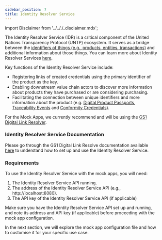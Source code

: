 ```yaml
---
sidebar_position: 7
title: Identity Resolver Service
---
```


import Disclaimer from '../.././\_disclaimer.mdx';

<Disclaimer />

The Identity Resolver Service (IDR) is a critical component of the United Nations Transparency Protocol (UNTP) ecosystem. It serves as a bridge between the [identifiers of things (e.g., products, entities, transactions)](https://uncefact.github.io/spec-untp/docs/specification/Identifiers) and additional information about those things. You can learn more about Identity Resolver Services [here](https://uncefact.github.io/spec-untp/docs/specification/IdentityResolver).

Key functions of the Identity Resolver Service include:

- Registering links of created credentials using the primary identifier of the product as the key.
- Enabling downstream value chain actors to discover more information about products they have purchased or are considering purchasing.
- Facilitating the connection between unique identifiers and more information about the product (e.g. [Digital Product Passports](https://uncefact.github.io/spec-untp/docs/specification/DigitalProductPassport), [Traceability Events](https://uncefact.github.io/spec-untp/docs/specification/DigitalTraceabilityEvents) and [Conformity Credentials](https://uncefact.github.io/spec-untp/docs/specification/ConformityCredential)).
<!-- TODO: Update to UN IDR service once built -->
For the Mock Apps, we currently recommend and will be using the [GS1 Digital Link Resolver](https://github.com/gs1/GS1_DigitalLink_Resolver_CE).

### Identity Resolver Service Documentation

Please go through the GS1 Digital Link Resolve documentation available [here](https://github.com/gs1/GS1_DigitalLink_Resolver_CE#fast-start) to understand how to set up and use the Identity Resolver Service.

### Requirements

To use the Identity Resolver Service with the mock apps, you will need:

1. The Identity Resolver Service API running.
2. The address of the Identity Resolver Service API (e.g., http://localhost:8080).
3. The API key of the Identity Resolver Service API (if applicable)


Make sure you have the Identity Resolver Service API set up and running, and note its address and API key (if applicable) before proceeding with the mock app configuration.

In the next section, we will explore the mock app configuration file and how to customise it for your specific use case.